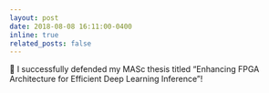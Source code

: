 ```yaml
---
layout: post
date: 2018-08-08 16:11:00-0400
inline: true
related_posts: false
---
```


🎉 I successfully defended my MASc thesis titled “Enhancing FPGA Architecture for Efficient Deep Learning Inference”!
